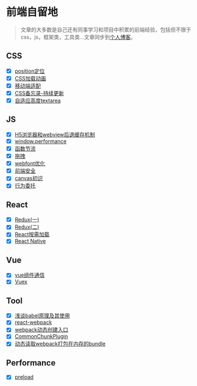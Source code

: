 # 前端自留地

>文章的大多数是自己还有同事学习和项目中积累的前端经验，包括但不限于css，js，框架类，工具类...文章同步到[个人博客](https://moyueating.github.io)。

## CSS

- [X] [position定位](https://github.com/moyueating/blogBackup/blob/master/css/positon%E5%AE%9A%E4%BD%8D.md)
- [X] [CSS加载动画](http://whutzkj.space/cssloading/)
- [X] [移动端适配](https://github.com/moyueating/blogBackup/blob/master/css/%E7%A7%BB%E5%8A%A8%E7%AB%AF%E9%80%82%E9%85%8D.md)
- [X] [CSS备忘录-持续更新](https://github.com/moyueating/FE-Garden/blob/master/css/CSS%E5%A4%87%E5%BF%98%E5%BD%95-%E6%8C%81%E7%BB%AD%E6%9B%B4%E6%96%B0.md)
- [X] [自适应高度textarea](https://github.com/moyueating/FE-Garden/blob/master/css/%E8%87%AA%E9%80%82%E5%BA%94%E9%AB%98%E5%BA%A6textarea.md)

## JS

- [X] [H5浏览器和webview后退缓存机制](https://github.com/moyueating/blogBackup/blob/master/js/H5%E6%B5%8F%E8%A7%88%E5%99%A8%E5%92%8Cwebview%E5%90%8E%E9%80%80%E7%BC%93%E5%AD%98%E6%9C%BA%E5%88%B6.md)
- [X] [window.performance](https://github.com/moyueating/blogBackup/blob/master/js/window.performance.md)
- [X] [函数节流](https://github.com/moyueating/FE-Garden/blob/master/js/%E5%87%BD%E6%95%B0%E8%8A%82%E6%B5%81.md)
- [X] [拖拽](https://github.com/moyueating/FE-Garden/blob/master/js/%E6%8B%96%E6%8B%BD.md)
- [X] [webfont优化](https://github.com/moyueating/FE-Garden/blob/master/js/webfont%E4%BC%98%E5%8C%96.md)
- [X] [前端安全](https://github.com/moyueating/FE-Garden/blob/master/js/%E5%89%8D%E7%AB%AF%E5%AE%89%E5%85%A8.md)
- [X] [canvas初识](https://github.com/moyueating/FE-Garden/blob/master/js/canvas.md)
- [X] [行为委托](https://github.com/moyueating/FE-Garden/blob/master/js/%E8%A1%8C%E4%B8%BA%E5%A7%94%E6%89%98.md)

## React

- [X] [Redux(一)](https://github.com/moyueating/blogBackup/blob/master/react/redux(%E4%B8%80).md)
- [X] [Redux(二)](https://github.com/moyueating/blogBackup/blob/master/react/redux(%E4%BA%8C).md)
- [X] [React按需加载](https://github.com/moyueating/FE-Garden/blob/master/react/%E6%8C%89%E9%9C%80%E5%8A%A0%E8%BD%BD.md)
- [X] [React Native](https://github.com/moyueating/FE-Garden/blob/master/react/react-native.md)

## Vue

- [X] [vue组件通信](https://github.com/moyueating/blogBackup/blob/master/vue/vue%E7%BB%84%E4%BB%B6%E9%80%9A%E4%BF%A1.md)
- [X] [Vuex](https://github.com/moyueating/blogBackup/blob/master/vue/vuex.md)

## Tool

- [X] [浅谈babel原理及其使用](https://github.com/moyueating/blogBackup/blob/master/tool/%E6%B5%85%E8%B0%88babel%E5%8E%9F%E7%90%86%E5%8F%8A%E5%85%B6%E4%BD%BF%E7%94%A8.md)
- [X] [react-webpack](https://github.com/moyueating/blogBackup/blob/master/tool/react-webpack.md)
- [X] [webpack动态创建入口](https://github.com/moyueating/blogBackup/blob/master/tool/webpack%E5%8A%A8%E6%80%81%E5%88%9B%E5%BB%BA%E5%85%A5%E5%8F%A3.md)
- [X] [CommonChunkPlugin](https://github.com/moyueating/blogBackup/blob/master/tool/CommonChunkPlugin.md)
- [X] [动态读取webpack打包在内存的bundle](https://github.com/moyueating/FE-Garden/blob/master/tool/%E5%8A%A8%E6%80%81%E8%AF%BB%E5%8F%96webpack%E6%89%93%E5%8C%85%E5%9C%A8%E5%86%85%E5%AD%98%E4%B8%AD%E7%9A%84bundle.md)

## Performance

- [X] [preload](https://github.com/moyueating/FE-Garden/blob/master/performance/preload.md)
